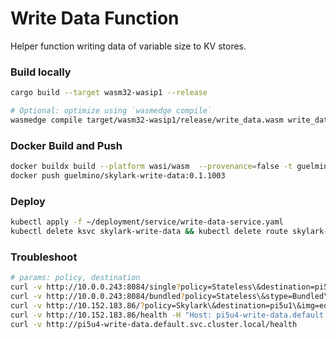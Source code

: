 # Write Data Function
Helper function writing data of variable size to KV stores. 

### Build locally
```bash
cargo build --target wasm32-wasip1 --release

# Optional: optimize using `wasmedge compile`
wasmedge compile target/wasm32-wasip1/release/write_data.wasm write_data.wasm
```

### Docker Build and Push
```bash
docker buildx build --platform wasi/wasm  --provenance=false -t guelmino/skylark-write-data:0.1.1003 .
docker push guelmino/skylark-write-data:0.1.1003
```
### Deploy
```bash
kubectl apply -f ~/deployment/service/write-data-service.yaml
kubectl delete ksvc skylark-write-data && kubectl delete route skylark-write-data && kubectl delete configuration skylark-write-data && kubectl delete svc skylark-write-data

```
### Troubleshoot
```bash
# params: policy, destination
curl -v http://10.0.0.243:8084/single?policy=Stateless\&destination=pi5u2\&stype=Single\&size=1000\&scount=1
curl -v http://10.0.0.243:8084/bundled?policy=Stateless\&stype=Bundled\&destination=pi5u2\&size=100\&scount=3
curl -v http://10.152.183.86/?policy=Skylark\&destination=pi5u1\&img=eo-2K.jpeg -H "Host: pi5u4-write-data.default.svc.cluster.local"
curl -v http://10.152.183.86/health -H "Host: pi5u4-write-data.default.svc.cluster.local"
curl -v http://pi5u4-write-data.default.svc.cluster.local/health
```


